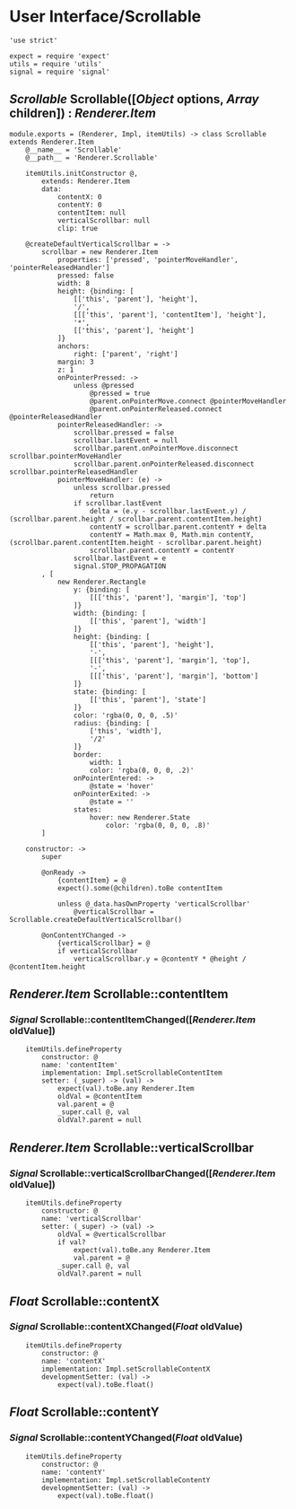 User Interface/Scrollable
=========================

	'use strict'

	expect = require 'expect'
	utils = require 'utils'
	signal = require 'signal'

*Scrollable* Scrollable([*Object* options, *Array* children]) : *Renderer.Item*
-------------------------------------------------------------------------------

	module.exports = (Renderer, Impl, itemUtils) -> class Scrollable extends Renderer.Item
		@__name__ = 'Scrollable'
		@__path__ = 'Renderer.Scrollable'

		itemUtils.initConstructor @,
			extends: Renderer.Item
			data:
				contentX: 0
				contentY: 0
				contentItem: null
				verticalScrollbar: null
				clip: true

		@createDefaultVerticalScrollbar = ->
			scrollbar = new Renderer.Item
				properties: ['pressed', 'pointerMoveHandler', 'pointerReleasedHandler']
				pressed: false
				width: 8
				height: {binding: [
					[['this', 'parent'], 'height'],
					'/',
					[[['this', 'parent'], 'contentItem'], 'height'],
					'*',
					[['this', 'parent'], 'height']
				]}
				anchors:
					right: ['parent', 'right']
				margin: 3
				z: 1
				onPointerPressed: ->
					unless @pressed
						@pressed = true
						@parent.onPointerMove.connect @pointerMoveHandler
						@parent.onPointerReleased.connect @pointerReleasedHandler
				pointerReleasedHandler: ->
					scrollbar.pressed = false
					scrollbar.lastEvent = null
					scrollbar.parent.onPointerMove.disconnect scrollbar.pointerMoveHandler
					scrollbar.parent.onPointerReleased.disconnect scrollbar.pointerReleasedHandler
				pointerMoveHandler: (e) ->
					unless scrollbar.pressed
						return
					if scrollbar.lastEvent
						delta = (e.y - scrollbar.lastEvent.y) / (scrollbar.parent.height / scrollbar.parent.contentItem.height)
						contentY = scrollbar.parent.contentY + delta
						contentY = Math.max 0, Math.min contentY, (scrollbar.parent.contentItem.height - scrollbar.parent.height)
						scrollbar.parent.contentY = contentY
					scrollbar.lastEvent = e
					signal.STOP_PROPAGATION
			, [
				new Renderer.Rectangle
					y: {binding: [
						[[['this', 'parent'], 'margin'], 'top']
					]}
					width: {binding: [
						[['this', 'parent'], 'width']
					]}
					height: {binding: [
						[['this', 'parent'], 'height'],
						'-',
						[[['this', 'parent'], 'margin'], 'top'],
						'-',
						[[['this', 'parent'], 'margin'], 'bottom']
					]}
					state: {binding: [
						[['this', 'parent'], 'state']
					]}
					color: 'rgba(0, 0, 0, .5)'
					radius: {binding: [
						['this', 'width'],
						'/2'
					]}
					border:
						width: 1
						color: 'rgba(0, 0, 0, .2)'
					onPointerEntered: ->
						@state = 'hover'
					onPointerExited: ->
						@state = ''
					states:
						hover: new Renderer.State
							color: 'rgba(0, 0, 0, .8)'
			]

		constructor: ->
			super

			@onReady ->
				{contentItem} = @
				expect().some(@children).toBe contentItem

				unless @_data.hasOwnProperty 'verticalScrollbar'
					@verticalScrollbar = Scrollable.createDefaultVerticalScrollbar()

			@onContentYChanged ->
				{verticalScrollbar} = @
				if verticalScrollbar
					verticalScrollbar.y = @contentY * @height / @contentItem.height

*Renderer.Item* Scrollable::contentItem
---------------------------------------

### *Signal* Scrollable::contentItemChanged([*Renderer.Item* oldValue])

		itemUtils.defineProperty
			constructor: @
			name: 'contentItem'
			implementation: Impl.setScrollableContentItem
			setter: (_super) -> (val) ->
				expect(val).toBe.any Renderer.Item
				oldVal = @contentItem
				val.parent = @
				_super.call @, val
				oldVal?.parent = null

*Renderer.Item* Scrollable::verticalScrollbar
---------------------------------------------

### *Signal* Scrollable::verticalScrollbarChanged([*Renderer.Item* oldValue])

		itemUtils.defineProperty
			constructor: @
			name: 'verticalScrollbar'
			setter: (_super) -> (val) ->
				oldVal = @verticalScrollbar
				if val?
					expect(val).toBe.any Renderer.Item
					val.parent = @
				_super.call @, val
				oldVal?.parent = null

*Float* Scrollable::contentX
----------------------------

### *Signal* Scrollable::contentXChanged(*Float* oldValue)

		itemUtils.defineProperty
			constructor: @
			name: 'contentX'
			implementation: Impl.setScrollableContentX
			developmentSetter: (val) ->
				expect(val).toBe.float()

*Float* Scrollable::contentY
----------------------------

### *Signal* Scrollable::contentYChanged(*Float* oldValue)

		itemUtils.defineProperty
			constructor: @
			name: 'contentY'
			implementation: Impl.setScrollableContentY
			developmentSetter: (val) ->
				expect(val).toBe.float()

